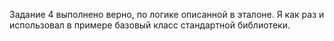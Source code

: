 Задание 4 выполнено верно, по логике описанной в эталоне.
Я как раз и использовал в примере базовый класс стандартной библиотеки.
